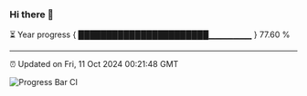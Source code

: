 ### Hi there 👋

⏳ Year progress { ███████████████████████▁▁▁▁▁▁▁ } 77.60 %

---

⏰ Updated on Fri, 11 Oct 2024 00:21:48 GMT

![Progress Bar CI](https://github.com/liununu/liununu/workflows/Progress%20Bar%20CI/badge.svg)
